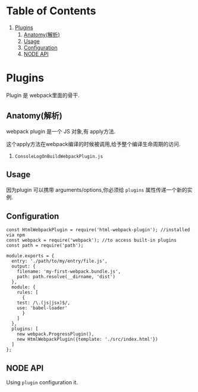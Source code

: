 
# Table of Contents

1.  [Plugins](#org1010443)
    1.  [Anatomy(解析)](#orgbd5896c)
    2.  [Usage](#org4c81969)
    3.  [Configuration](#orga3dd3fd)
    4.  [NODE API](#orgfbd4694)


<a id="org1010443"></a>

# Plugins

Plugin 是 webpack里面的骨干.


<a id="orgbd5896c"></a>

## Anatomy(解析)

webpack plugin 是一个 JS 对象,有 apply方法.

这个apply方法在webpack编译的时候被调用,给予整个编译生命周期的访问.

1.  `ConsoleLogOnBuildWebpackPlugin.js`


<a id="org4c81969"></a>

## Usage

因为plugin 可以携带 arguments/options,你必须给 `plugins` 属性传递一个新的实例.


<a id="orga3dd3fd"></a>

## Configuration

    const HtmlWebpackPlugin = require('html-webpack-plugin'); //installed via npm
    const webpack = require('webpack'); //to access built-in plugins
    const path = require('path');
    
    module.exports = {
      entry: './path/to/my/entry/file.js',
      output: {
        filename: 'my-first-webpack.bundle.js',
        path: path.resolve(__dirname, 'dist')
      },
      module: {
        rules: [
          {
    	test: /\.(js|jsx)$/,
    	use: 'babel-loader'
          }
        ]
      },
      plugins: [
        new webpack.ProgressPlugin(),
        new HtmlWebpackPlugin({template: './src/index.html'})
      ]
    };


<a id="orgfbd4694"></a>

## NODE API

Using `plugin` configuration it.

